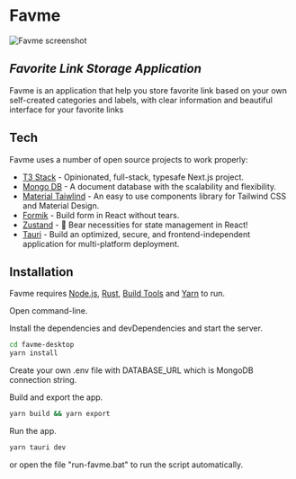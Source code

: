 # Favme

![Favme screenshot](https://user-images.githubusercontent.com/80735737/190847513-56071ae9-0297-48c6-b796-afa8679d4037.png)

## _Favorite Link Storage Application_

Favme is an application that help you store favorite link based on your own self-created categories and labels,
with clear information and beautiful interface for your favorite links

## Tech

Favme uses a number of open source projects to work properly:

- [T3 Stack](https://github.com/t3-oss/create-t3-app) - Opinionated, full-stack, typesafe Next.js project.
- [Mongo DB](https://www.mongodb.com/) - A document database with the scalability and flexibility.
- [Material Taiwlind](https://www.material-tailwind.com/) - An easy to use components library for Tailwind CSS and Material Design.
- [Formik](https://formik.org/docs/overview) - Build form in React without tears.
- [Zustand](https://github.com/pmndrs/zustand) - 🐻 Bear necessities for state management in React!
- [Tauri](https://tauri.app/) - Build an optimized, secure, and frontend-independent application for multi-platform deployment.

## Installation

Favme requires [Node.js](https://nodejs.org/), [Rust](https://www.rust-lang.org/learn/get-started), [Build Tools](https://visualstudio.microsoft.com/downloads/#build-tools-for-visual-studio-2019) and [Yarn](https://yarnpkg.com/) to run.

Open command-line.

Install the dependencies and devDependencies and start the server.

```sh
cd favme-desktop
yarn install
```

Create your own .env file with DATABASE_URL which is MongoDB connection string.

Build and export the app.

```sh
yarn build && yarn export
```

Run the app.

```sh
yarn tauri dev
```

or open the file "run-favme.bat" to run the script automatically.
